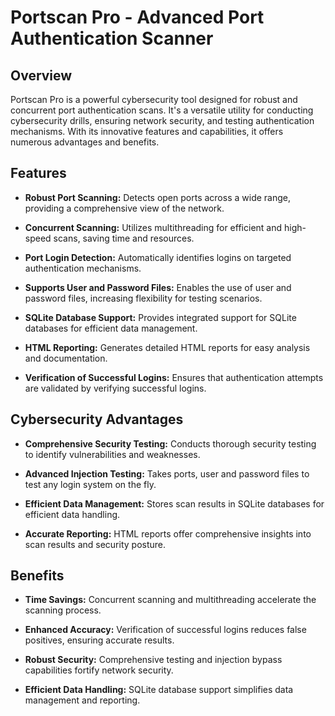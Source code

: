 # Portscan Pro - Advanced Port Authentication Scanner

## Overview

Portscan Pro is a powerful cybersecurity tool designed for robust and concurrent port authentication scans. It's a versatile utility for conducting cybersecurity drills, ensuring network security, and testing authentication mechanisms. With its innovative features and capabilities, it offers numerous advantages and benefits.

## Features

- **Robust Port Scanning:** Detects open ports across a wide range, providing a comprehensive view of the network.

- **Concurrent Scanning:** Utilizes multithreading for efficient and high-speed scans, saving time and resources.

- **Port Login Detection:** Automatically identifies logins on targeted authentication mechanisms.

- **Supports User and Password Files:** Enables the use of user and password files, increasing flexibility for testing scenarios.

- **SQLite Database Support:** Provides integrated support for SQLite databases for efficient data management.

- **HTML Reporting:** Generates detailed HTML reports for easy analysis and documentation.

- **Verification of Successful Logins:** Ensures that authentication attempts are validated by verifying successful logins.


## Cybersecurity Advantages

- **Comprehensive Security Testing:** Conducts thorough security testing to identify vulnerabilities and weaknesses.

- **Advanced Injection Testing:** Takes ports, user and password files to test any login system on the fly.

- **Efficient Data Management:** Stores scan results in SQLite databases for efficient data handling.

- **Accurate Reporting:** HTML reports offer comprehensive insights into scan results and security posture.


## Benefits

- **Time Savings:** Concurrent scanning and multithreading accelerate the scanning process.

- **Enhanced Accuracy:** Verification of successful logins reduces false positives, ensuring accurate results.

- **Robust Security:** Comprehensive testing and injection bypass capabilities fortify network security.

- **Efficient Data Handling:** SQLite database support simplifies data management and reporting.

